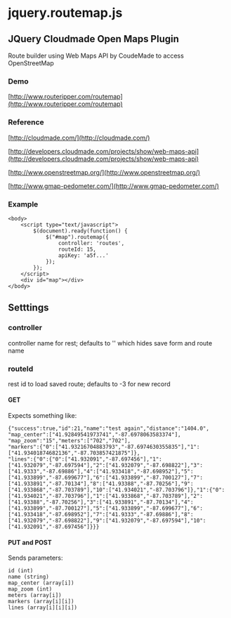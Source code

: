# jquery.routemap.js

## JQuery Cloudmade Open Maps Plugin 

Route builder using Web Maps API by CoudeMade to access OpenStreetMap

### Demo
	
[http://www.routeripper.com/routemap](http://www.routeripper.com/routemap)

### Reference
[http://cloudmade.com/](http://cloudmade.com/)

[http://developers.cloudmade.com/projects/show/web-maps-api](http://developers.cloudmade.com/projects/show/web-maps-api)

[http://www.openstreetmap.org/](http://www.openstreetmap.org/)

[http://www.gmap-pedometer.com/](http://www.gmap-pedometer.com/)

### Example
	
	<body>
		<script type="text/javascript">
			$(document).ready(function() {
				$("#map").routemap({
					controller: 'routes',
					routeId: 15,
					apiKey: 'a5f...'
				});
			});
		</script>
		<div id="map"></div>
	</body>

## Setttings

### controller

controller name for rest; defaults to '' which hides save form and route name

### routeId

rest id to load saved route; defaults to -3 for new record

#### GET

Expects something like:

	{"success":true,"id":21,"name":"test again","distance":"1404.0",
	"map_center":["41.92849541973741","-87.6978063583374"],
	"map_zoom":"15","meters":["702","702"],
	"markers":{"0":["41.93216704883793","-87.6974630355835"],"1":["41.93401874682136","-87.703857421875"]},
	"lines":{"0":{"0":["41.932091","-87.697456"],"1":["41.932079","-87.697594"],"2":["41.932079","-87.698822"],"3":["41.9333","-87.69886"],"4":["41.933418","-87.698952"],"5":["41.933899","-87.699677"],"6":["41.933899","-87.700127"],"7":["41.933891","-87.70134"],"8":["41.93388","-87.70256"],"9":["41.933868","-87.703789"],"10":["41.934021","-87.703796"]},"1":{"0":["41.934021","-87.703796"],"1":["41.933868","-87.703789"],"2":["41.93388","-87.70256"],"3":["41.933891","-87.70134"],"4":["41.933899","-87.700127"],"5":["41.933899","-87.699677"],"6":["41.933418","-87.698952"],"7":["41.9333","-87.69886"],"8":["41.932079","-87.698822"],"9":["41.932079","-87.697594"],"10":["41.932091","-87.697456"]}}}
	
#### PUT and POST

Sends parameters:

	id (int)
	name (string)
	map_center (array[i])
	map_zoom (int)
	meters (array[i])
	markers (array[i][i])
	lines (array[i][i][i])